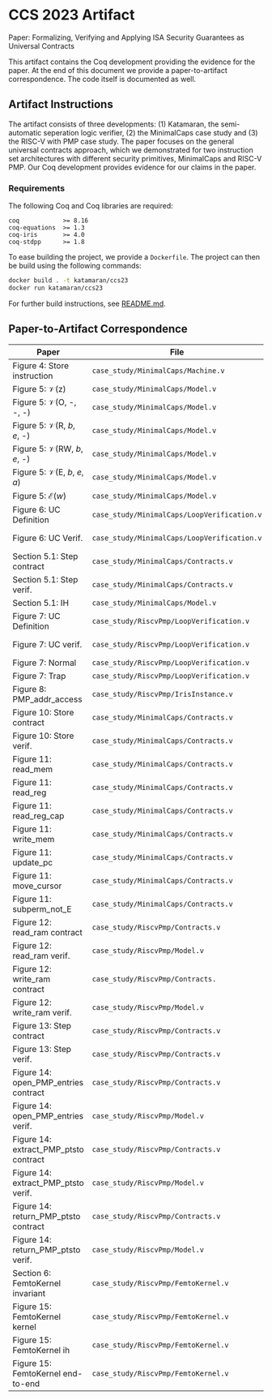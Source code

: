 # CCS 2023 Artifact
Paper: Formalizing, Verifying and Applying ISA Security Guarantees as Universal Contracts

This artifact contains the Coq development providing the evidence for the paper. At the end of this
document we provide a paper-to-artifact correspondence. The code itself is documented as well.

## Artifact Instructions
The artifact consists of three developments: (1) Katamaran, the semi-automatic seperation logic verifier, (2) the MinimalCaps
case study and (3) the RISC-V with PMP case study. The paper focuses on the general universal contracts approach, which we
demonstrated for two instruction set architectures with different security primitives, MinimalCaps and RISC-V PMP. Our Coq
development provides evidence for our claims in the paper.

### Requirements
The following Coq and Coq libraries are required:
```
coq            >= 8.16
coq-equations  >= 1.3
coq-iris       >= 4.0
coq-stdpp      >= 1.8
```

To ease building the project, we provide a `Dockerfile`. The project can then be build using the following commands:
```bash
docker build . -t katamaran/ccs23
docker run katamaran/ccs23
```

For further build instructions, see [README.md](./README.md).

## Paper-to-Artifact Correspondence
| Paper                                   | File                                        | Definition                               |
|-----------------------------------------|---------------------------------------------|------------------------------------------|
| Figure 4: Store instruction             | `case_study/MinimalCaps/Machine.v`          | Definition fun\_exec\_sd                 |
| Figure 5: 𝒱(z)                          | `case_study/MinimalCaps/Model.v`            | Definition interp\_z                     |
| Figure 5: 𝒱(O, -, -, -)                 | `case_study/MinimalCaps/Model.v`            | Definition interp\_cap\_O                |
| Figure 5: 𝒱(R, _b_, _e_, -)             | `case_study/MinimalCaps/Model.v`            | Definition interp\_cap\_R                |
| Figure 5: 𝒱(RW, _b_, _e_, -)            | `case_study/MinimalCaps/Model.v`            | Definition interp\_cap\_RW               |
| Figure 5: 𝒱(E, _b_, _e_, _a_)           | `case_study/MinimalCaps/Model.v`            | Definition interp\_cap\_E                |
| Figure 5: ℰ(_w_)                        | `case_study/MinimalCaps/Model.v`            | Definition interp\_expr                  |
| Figure 6: UC Definition                 | `case_study/MinimalCaps/LoopVerification.v` | Definition semContract\_loop             |
| Figure 6: UC Verif.                     | `case_study/MinimalCaps/LoopVerification.v` | Lemma valid\_semContract\_loop2          |
| Section 5.1: Step contract              | `case_study/MinimalCaps/Contracts.v`        | Definition sep\_contract\_step           |
| Section 5.1: Step verif.                | `case_study/MinimalCaps/Contracts.v`        | Lemma valid\_contract\_step              |
| Section 5.1: IH                         | `case_study/MinimalCaps/Model.v`            | Definition IH                            |
| Figure 7: UC Definition                 | `case_study/RiscvPmp/LoopVerification.v`    | Definition semTriple\_loop               |
| Figure 7: UC verif.                     | `case_study/RiscvPmp/LoopVerification.v`    | Lemma valid\_semTriple\_loop             |
| Figure 7: Normal                        | `case_study/RiscvPmp/LoopVerification.v`    | Definition Step\_pre                     |
| Figure 7: Trap                          | `case_study/RiscvPmp/LoopVerification.v`    | Definition Trap                          |
| Figure 8: PMP\_addr\_access             | `case_study/RiscvPmp/IrisInstance.v`        | Definition interp\_pmp\_addr\_access     |
| Figure 10: Store contract               | `case_study/MinimalCaps/Contracts.v`        | Definition sep\_contract\_exec\_sd       |
| Figure 10: Store verif.                 | `case_study/MinimalCaps/Contracts.v`        | Lemma valid\_contract\_exec\_sd          |
| Figure 11: read\_mem                    | `case_study/MinimalCaps/Contracts.v`        | Definition sep\_contract\_read\_mem      |
| Figure 11: read\_reg                    | `case_study/MinimalCaps/Contracts.v`        | Definition sep\_contract\_read\_reg      |
| Figure 11: read\_reg\_cap               | `case_study/MinimalCaps/Contracts.v`        | Definition sep\_contract\_read\_reg\_cap |
| Figure 11: write\_mem                   | `case_study/MinimalCaps/Contracts.v`        | Definition sep\_contract\_write\_mem     |
| Figure 11: update\_pc                   | `case_study/MinimalCaps/Contracts.v`        | Definition sep\_contract\_update\_pc     |
| Figure 11: move\_cursor                 | `case_study/MinimalCaps/Contracts.v`        | Definition lemma\_safe\_move\_cursor     |
| Figure 11: subperm\_not\_E              | `case_study/MinimalCaps/Contracts.v`        | Definition lemma\_subperm\_not\_E        |
| Figure 12: read\_ram contract           | `case_study/RiscvPmp/Contracts.v`           | Definition sep\_contract\_read\_ram      |
| Figure 12: read\_ram verif.             | `case_study/RiscvPmp/Model.v`               | Lemma read\_ram\_sound                   |
| Figure 12: write\_ram contract          | `case_study/RiscvPmp/Contracts.`            | Definition sep\_contract\_write\_ram     |
| Figure 12: write\_ram verif.            | `case_study/RiscvPmp/Model.v`               | Lemma write\_ram\_sound                  |
| Figure 13: Step contract                | `case_study/RiscvPmp/Contracts.v`           | Definition sep\_contract\_step           |
| Figure 13: Step verif.                  | `case_study/RiscvPmp/Contracts.v`           | Lemma valid\_contract\_step              |
| Figure 14: open\_PMP\_entries contract  | `case_study/RiscvPmp/Contracts.v`           | Definition lemma\_open\_pmp\_entries     |
| Figure 14: open\_PMP\_entries verif.    | `case_study/RiscvPmp/Model.v`               | Lemma open\_pmp\_entries\_sound          |
| Figure 14: extract\_PMP\_ptsto contract | `case_study/RiscvPmp/Contracts.v`           | Definition lemma\_extract\_pmp\_ptsto    |
| Figure 14: extract\_PMP\_ptsto verif.   | `case_study/RiscvPmp/Model.v`               | Lemma extract\_pmp\_ptsto_sound          |
| Figure 14: return\_PMP\_ptsto contract  | `case_study/RiscvPmp/Contracts.v`           | Definition lemma\_return\_pmp\_ptsto     |
| Figure 14: return\_PMP\_ptsto verif.    | `case_study/RiscvPmp/Model.v`               | Lemma return\_pmp\_ptsto\_sound          |
| Section 6: FemtoKernel invariant        | `case_study/RiscvPmp/FemtoKernel.v`         | Definition femto\_inv\_fortytwo          |
| Figure 15: FemtoKernel kernel           | `case_study/RiscvPmp/FemtoKernel.v`         | Example femtokernel\_init                |
| Figure 15: FemtoKernel ih               | `case_study/RiscvPmp/FemtoKernel.v`         | Example femtokernel\_handler             |
| Figure 15: FemtoKernel end-to-end       | `case_study/RiscvPmp/FemtoKernel.v`         | Lemma femtokernel\_endToEnd              |

